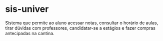 # sis-univer
Sistema que permite ao aluno acessar notas, consultar o horário de aulas, tirar dúvidas com professores, candidatar-se a estágios e fazer compras antecipadas na cantina.
